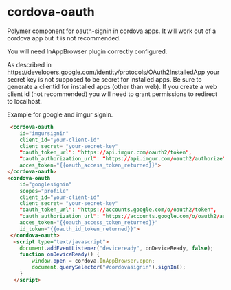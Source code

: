# cordova-oauth
Polymer component for oauth-signin in cordova apps. It will work out of a cordova app but it is not recommended.

You will need InAppBrowser plugin correctly configured.

As described in https://developers.google.com/identity/protocols/OAuth2InstalledApp your secret key is not supposed to be secret for installed apps. Be sure to generate a clientid for installed apps (other than web). If you create a web client id (not recommended) you will need to grant permissions to redirect to localhost. 

Example for google and imgur signin.

```html
 <cordova-oauth
    id="imgursignin" 
    client_id="your-client-id"
    client_secret= "your-secret-key"
    "oauth_token_url": "https://api.imgur.com/oauth2/token",
    "oauth_authorization_url": "https://api.imgur.com/oauth2/authorize",
    acces_token="{{oauth_access_token_returned}}">
</cordova-oauth>
<cordova-oauth
    id="googlesignin" 
    scopes="profile"
    client_id="your-client-id"
    client_secret= "your-secret-key"
    "oauth_token_url": "https://accounts.google.com/o/oauth2/token",
    "oauth_authorization_url": "https://accounts.google.com/o/oauth2/auth",
    acces_token="{{oauth_access_token_returned}}"
    id_token="{{oauth_id_token_returned}}">
 </cordova-oauth>
  <script type="text/javascript">
	document.addEventListener("deviceready", onDeviceReady, false);
	function onDeviceReady() {	    
	    window.open = cordova.InAppBrowser.open;
	    document.querySelector("#cordovasignin").signIn();
	}
  </script>
```